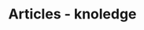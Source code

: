 ---
layout: category
title: Articles - knoledge
permalink: /articles/knoledge/
pagination: 
  enabled: true
  category: knoledge
  permalink: /:num/
---
